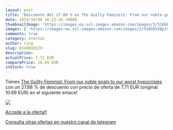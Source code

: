 ```yaml
---
layout: post
title: 'Descuento del 27.88 % en The Guilty Feminist: From our noble goal'
date: 2019/10/06 16:22:26 +0000
thumbnailImage: 'https://images-eu.ssl-images-amazon.com/images/I/516Gb%2Bp19KL._SL200_.jpg'
images: [ 'https://images-eu.ssl-images-amazon.com/images/I/516Gb%2Bp19KL._SL200_.jpg' ]
comments: true
category: ofertas
author: ring
slug: 0349010129
description:
actualPrice: 7.71 EUR
comparePrice: 10.69 EUR
inStock: true
---
```


Tienes [The Guilty Feminist: From our noble goals to our worst hypocrisies](https://www.amazon.com/dp/0349010129/?tag=redken08-20) con un 27.88 % de descuento con precio de oferta de 7.71 EUR (original: 10.69 EUR) en el siguiente enlace!

[![](https://images-eu.ssl-images-amazon.com/images/I/516Gb%2Bp19KL._SL200_.jpg)](https://www.amazon.com/dp/0349010129/?tag=redken08-20)

[Accede a la oferta!!](https://www.amazon.com/dp/0349010129/?tag=redken08-20)

[Consulta otras ofertas en nuestro canal de telegram](https://t.me/s/ofertas25)
